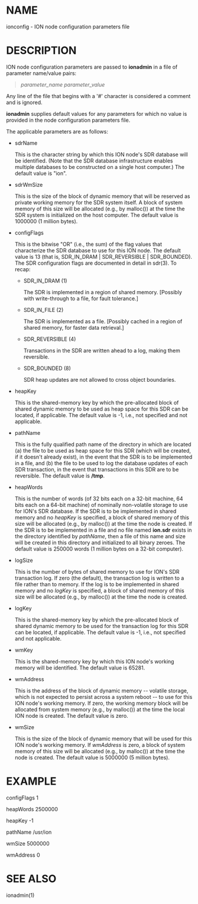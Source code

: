 # NAME

ionconfig - ION node configuration parameters file

# DESCRIPTION

ION node configuration parameters are passed to **ionadmin** in a file of
parameter name/value pairs:

> _parameter\_name_ _parameter\_value_

Any line of the file that begins with a '#' character is considered a
comment and is ignored.

**ionadmin** supplies default values for any parameters for which no value
is provided in the node configuration parameters file.

The applicable parameters are as follows:

- sdrName

    This is the character string by which this ION node's SDR database will be
    identified.  (Note that the SDR database infrastructure enables multiple
    databases to be constructed on a single host computer.)  The default value is
    "ion".

- sdrWmSize

    This is the size of the block of dynamic memory that will be reserved as
    private working memory for the SDR system itself.  A block of system memory
    of this size will be allocated (e.g., by malloc()) at the time the SDR system
    is initialized on the host computer.  The default value is 1000000 (1 million
    bytes).

- configFlags

    This is the bitwise "OR" (i.e., the sum) of the flag values that characterize
    the SDR database to use for this ION node.  The default value is 13 (that is,
    SDR\_IN\_DRAM | SDR\_REVERSIBLE | SDR\_BOUNDED).  The SDR configuration flags are
    documented in detail in sdr(3).  To recap:

    - SDR\_IN\_DRAM (1)

        The SDR is implemented in a region of shared memory.  \[Possibly with
        write-through to a file, for fault tolerance.\]

    - SDR\_IN\_FILE (2)

        The SDR is implemented as a file.  \[Possibly cached in a region of shared
        memory, for faster data retrieval.\]

    - SDR\_REVERSIBLE (4)

        Transactions in the SDR are written ahead to a log, making them reversible.

    - SDR\_BOUNDED (8)

        SDR heap updates are not allowed to cross object boundaries.

- heapKey

    This is the shared-memory key by which the pre-allocated block of shared
    dynamic memory to be used as heap space for this SDR can be located, if
    applicable.  The default value is -1, i.e., not specified and not applicable.

- pathName

    This is the fully qualified path name of the directory in which are located
    (a) the file to be used as heap space for this SDR (which will be created, if
    it doesn't already exist), in the event that the SDR is to be implemented in
    a file, and (b) the file to be used to log the database updates of each
    SDR transaction, in the event that transactions in this SDR are to be
    reversible.  The default value is **/tmp**.

- heapWords

    This is the number of words (of 32 bits each on a 32-bit machine, 64 bits
    each on a 64-bit machine) of nominally non-volatile storage to use for ION's
    SDR database.  If the SDR is to be implemented in shared memory and no
    _heapKey_ is specified, a block of shared memory of this size will be
    allocated (e.g., by malloc()) at the time the node is created.  If the
    SDR is to be implemented in a file and no file named **ion.sdr** exists in
    the directory identified by _pathName_, then a file of this name and size
    will be created in this directory and initialized to all binary zeroes.  The
    default value is 250000 words (1 million bytes on a 32-bit computer).

- logSize

    This is the number of bytes of shared memory to use for ION's SDR transaction
    log.  If zero (the default), the transaction log is written to a file rather
    than to memory.  If the log is to be implemented in shared memory and no
    _logKey_ is specified, a block of shared memory of this size will be allocated
    (e.g., by malloc()) at the time the node is created.

- logKey

    This is the shared-memory key by which the pre-allocated block of shared
    dynamic memory to be used for the transaction log for this SDR can be located,
    if applicable.  The default value is -1, i.e., not specified and not applicable.

- wmKey

    This is the shared-memory key by which this ION node's working memory will
    be identified.  The default value is 65281.

- wmAddress

    This is the address of the block of dynamic memory -- volatile storage, which
    is not expected to persist across a system reboot -- to use for this ION
    node's working memory.  If zero, the working memory block will be allocated
    from system memory (e.g., by malloc()) at the time the local ION node is
    created.  The default value is zero.

- wmSize

    This is the size of the block of dynamic memory that will be used for this
    ION node's working memory.  If _wmAddress_ is zero, a block of system memory
    of this size will be allocated (e.g., by malloc()) at the time the node is
    created.  The default value is 5000000 (5 million bytes).

# EXAMPLE

configFlags 1

heapWords 2500000

heapKey -1

pathName /usr/ion

wmSize 5000000

wmAddress 0

# SEE ALSO

ionadmin(1)
